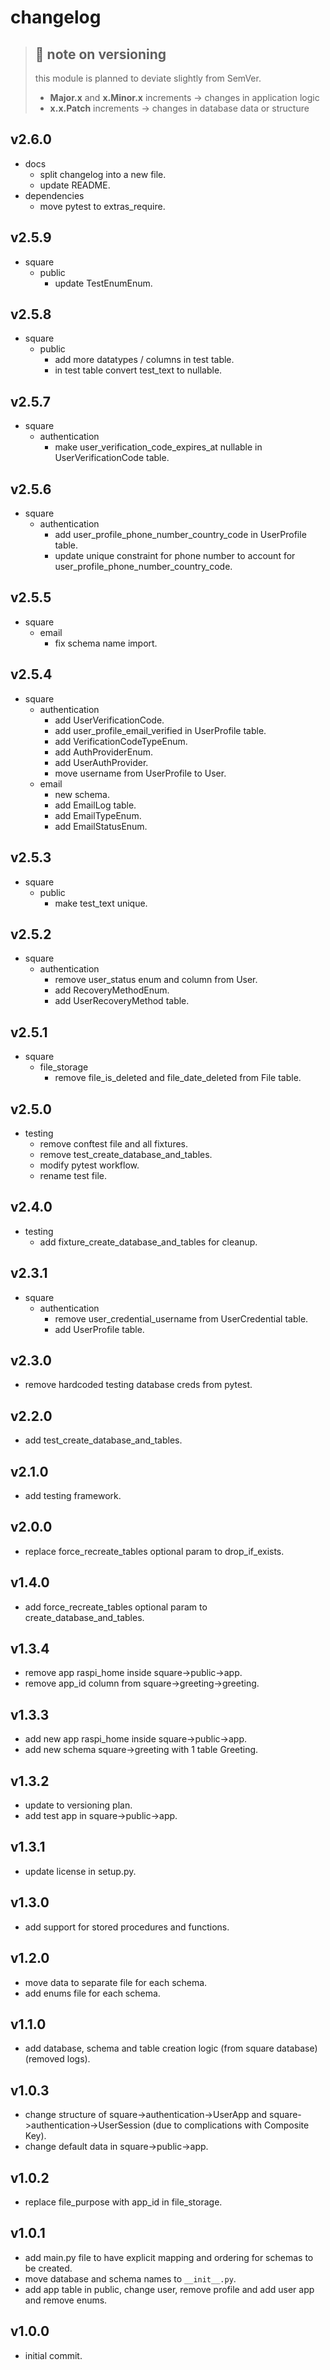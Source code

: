 # changelog

> ## 📌 note on versioning
> this module is planned to deviate slightly from SemVer.
> - **Major.x** and **x.Minor.x** increments → changes in application logic
> - **x.x.Patch** increments → changes in database data or structure

## v2.6.0

- docs
    - split changelog into a new file.
    - update README.
- dependencies
    - move pytest to extras_require.

## v2.5.9

- square
    - public
        - update TestEnumEnum.

## v2.5.8

- square
    - public
        - add more datatypes / columns in test table.
        - in test table convert test_text to nullable.

## v2.5.7

- square
    - authentication
        - make user_verification_code_expires_at nullable in UserVerificationCode table.

## v2.5.6

- square
    - authentication
        - add user_profile_phone_number_country_code in UserProfile table.
        - update unique constraint for phone number to account for user_profile_phone_number_country_code.

## v2.5.5

- square
    - email
        - fix schema name import.

## v2.5.4

- square
    - authentication
        - add UserVerificationCode.
        - add user_profile_email_verified in UserProfile table.
        - add VerificationCodeTypeEnum.
        - add AuthProviderEnum.
        - add UserAuthProvider.
        - move username from UserProfile to User.
    - email
        - new schema.
        - add EmailLog table.
        - add EmailTypeEnum.
        - add EmailStatusEnum.

## v2.5.3

- square
    - public
        - make test_text unique.

## v2.5.2

- square
    - authentication
        - remove user_status enum and column from User.
        - add RecoveryMethodEnum.
        - add UserRecoveryMethod table.

## v2.5.1

- square
    - file_storage
        - remove file_is_deleted and file_date_deleted from File table.

## v2.5.0

- testing
    - remove conftest file and all fixtures.
    - remove test_create_database_and_tables.
    - modify pytest workflow.
    - rename test file.

## v2.4.0

- testing
    - add fixture_create_database_and_tables for cleanup.

## v2.3.1

- square
    - authentication
        - remove user_credential_username from UserCredential table.
        - add UserProfile table.

## v2.3.0

- remove hardcoded testing database creds from pytest.

## v2.2.0

- add test_create_database_and_tables.

## v2.1.0

- add testing framework.

## v2.0.0

- replace force_recreate_tables optional param to drop_if_exists.

## v1.4.0

- add force_recreate_tables optional param to create_database_and_tables.

## v1.3.4

- remove app raspi_home inside square->public->app.
- remove app_id column from square->greeting->greeting.

## v1.3.3

- add new app raspi_home inside square->public->app.
- add new schema square->greeting with 1 table Greeting.

## v1.3.2

- update to versioning plan.
- add test app in square->public->app.

## v1.3.1

- update license in setup.py.

## v1.3.0

- add support for stored procedures and functions.

## v1.2.0

- move data to separate file for each schema.
- add enums file for each schema.

## v1.1.0

- add database, schema and table creation logic (from square database) (removed logs).

## v1.0.3

- change structure of square->authentication->UserApp and square->authentication->UserSession (due to complications with
  Composite Key).
- change default data in square->public->app.

## v1.0.2

- replace file_purpose with app_id in file_storage.

## v1.0.1

- add main.py file to have explicit mapping and ordering for schemas to be created.
- move database and schema names to `__init__.py`.
- add app table in public, change user, remove profile and add user app and remove enums.

## v1.0.0

- initial commit.
